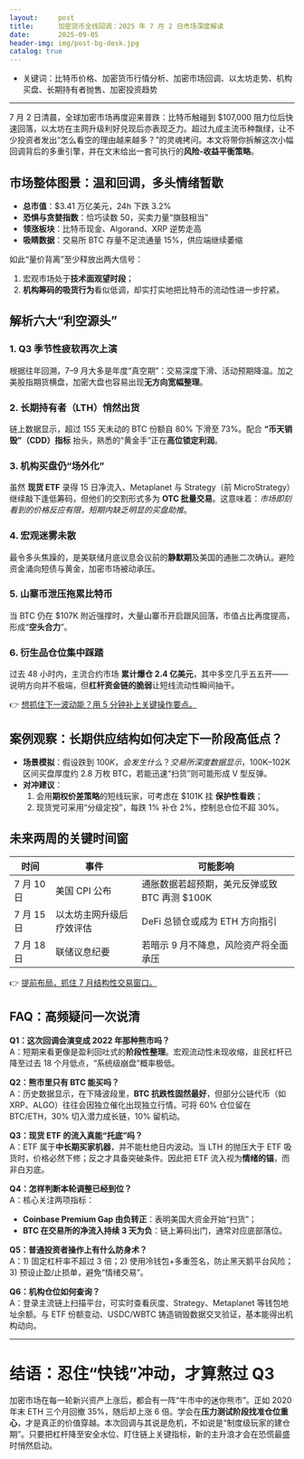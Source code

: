 ```yaml
---
layout:     post
title:      加密货币全线回调：2025 年 7 月 2 日市场深度解读
date:       2025-09-05
header-img: img/post-bg-desk.jpg
catalog: true
---
```


- 关键词：比特币价格、加密货币行情分析、加密市场回调、以太坊走势、机构买盘、长期持有者抛售、加密投资趋势

---

7 月 2 日清晨，全球加密市场再度迎来普跌：比特币触碰到 $107,000 阻力位后快速回落，以太坊在主网升级利好兑现后亦表现乏力。超过九成主流币种飘绿，让不少投资者发出“怎么看空的理由越来越多？”的灵魂拷问。本文将带你拆解这次小幅回调背后的多重引擎，并在文末给出一套可执行的**风险-收益平衡策略**。

## 市场整体图景：温和回调，多头情绪暂歇

- **总市值**：$3.41 万亿美元，24h 下跌 3.2%  
- **恐惧与贪婪指数**：恰巧读数 50，买卖力量“旗鼓相当”  
- **领涨板块**：比特币现金、Algorand、XRP 逆势走高  
- **吸睛数据**：交易所 BTC 存量不足流通量 15%，供应端继续萎缩

如此“量价背离”至少释放出两大信号：  
1. 宏观市场处于**技术面观望时段**；  
2. **机构筹码的吸货行为**看似低调，却实打实地把比特币的流动性进一步拧紧。

## 解析六大“利空源头”

### 1. Q3 季节性疲软再次上演
根据往年回溯，7–9 月大多是年度“真空期”：交易深度下滑、活动预期降温。加之美股指期货横盘，加密大盘也容易出现**无方向宽幅整理**。

### 2. 长期持有者（LTH）悄然出货
链上数据显示，超过 155 天未动的 BTC 份额自 80% 下滑至 73%。配合 **“币天销毁”（CDD）指标** 抬头，熟悉的“黄金手”正在**高位锁定利润**。

### 3. 机构买盘仍“场外化”
虽然 **现货 ETF** 录得 15 日净流入、Metaplanet 与 Strategy（前 MicroStrategy）继续敲下逢低筹码，但他们的交割形式多为 **OTC 批量交易**。这意味着：*市场即刻看到的价格反应有限，短期内缺乏明显的买盘助推*。

### 4. 宏观迷雾未散
最令多头焦躁的，是美联储月底议息会议前的**静默期**及美国的通胀二次确认。避险资金涌向短债与黄金，加密市场被动承压。

### 5. 山寨币泄压拖累比特币
当 BTC 仍在 $107K 附近强撑时，大量山寨币开启跟风回落，市值占比再度提高，形成“**空头合力**”。

### 6. 衍生品仓位集中踩踏
过去 48 小时内，主流合约市场 **累计爆仓 2.4 亿美元**，其中多空几乎五五开——说明方向并不极端，但**杠杆资金链的脆弱**让短线流动性瞬间抽干。

👉 [想抓住下一波动能？用 5 分钟补上关键操作要点。](https://okxdog.com/)

## 案例观察：长期供应结构如何决定下一阶段高低点？

- **场景模拟**：假设跌到 $100K，会发生什么？  
  交易所深度数据显示，$100K–102K 区间买盘厚度约 2.8 万枚 BTC，若能迅速“扫货”则可能形成 V 型反弹。  
- **对冲建议**：  
  1. 会用**期权价差策略**的短线玩家，可考虑在 $101K 挂 **保护性看跌**；  
  2. 现货党可采用“分级定投”，每跌 1% 补仓 2%，控制总仓位不超 30%。

## 未来两周的关键时间窗

| 时间 | 事件 | 可能影响 |
| --- | --- | --- |
| 7 月 10 日 | 美国 CPI 公布 | 通胀数据若超预期，美元反弹或致 BTC 再测 $100K |
| 7 月 15 日 | 以太坊主网升级后疗效评估 | DeFi 总锁仓或成为 ETH 方向指引 |
| 7 月 18 日 | 联储议息纪要 | 若暗示 9 月不降息，风险资产将全面承压 |

👉 [提前布局，抓住 7 月结构性交易窗口。](https://okxdog.com/)

## FAQ：高频疑问一次说清

**Q1：这次回调会演变成 2022 年那种熊市吗？**  
A：短期来看更像是盈利回吐式的**阶段性整理**。宏观流动性未现收缩，韭民杠杆已降至过去 18 个月低点，“系统级崩盘”概率极低。

**Q2：熊市里只有 BTC 能买吗？**  
A：历史数据显示，在下降波段里，**BTC 抗跌性固然最好**，但部分公链代币（如 XRP、ALGO）往往会因独立催化出现独立行情。可将 60% 仓位留在 BTC/ETH，30% 切入潜力成长链，10% 留机动。

**Q3：现货 ETF 的流入真能“托底”吗？**  
A：ETF 属于**中长期买家机器**，并不能杜绝日内波动。当 LTH 的抛压大于 ETF 吸货时，价格必然下修；反之才具备突破条件。因此把 ETF 流入视为**情绪的锚**，而非白刃底。

**Q4：怎样判断本轮调整已经到位？**  
A：核心关注两项指标：  
- **Coinbase Premium Gap 由负转正**：表明美国大资金开始“扫货”；  
- **BTC 在交易所的净流入持续 3 天为负**：链上筹码出门，通常对应底部落位。

**Q5：普通投资者操作上有什么防身术？**  
A：1) 固定杠杆率不超过 3 倍；2) 使用冷钱包+多重签名，防止黑天鹅平台风险；3) 预设止盈/止损单，避免“情绪交易”。

**Q6：机构仓位如何查询？**  
A：登录主流链上扫描平台，可实时查看灰度、Strategy、Metaplanet 等钱包地址余额。与 ETF 份额变动、USDC/WBTC 铸造销毁数据交叉验证，基本能得出机构动向。

---

# 结语：忍住“快钱”冲动，才算熬过 Q3

加密市场在每一轮新兴资产上涨后，都会有一阵“牛市中的迷你熊市”。正如 2020 年末 ETH 三个月回撤 35%，随后却上涨 6 倍。学会在**压力测试阶段找准仓位重心**，才是真正的价值穿越。本次回调与其说是危机，不如说是“制度级玩家的建仓期”。只要把杠杆降至安全水位、盯住链上关键指标，新的主升浪才会在恐慌最盛时悄然启动。